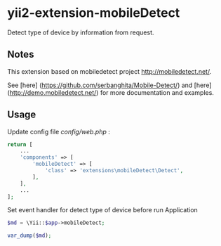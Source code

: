 yii2-extension-mobileDetect
===========================

Detect type of device by information from request.
## Notes

This extension based on mobiledetect project http://mobiledetect.net/.

See [here] (https://github.com/serbanghita/Mobile-Detect/) and [here] (http://demo.mobiledetect.net/) for more documentation and examples.

## Usage

Update config file *config/web.php* :

```php
return [
    ...
    'components' => [
        'mobileDetect' => [
            'class' => 'extensions\mobileDetect\Detect',
        ],
    ],
    ...
];
```

Set event handler for detect type of device before run Application
```php
$md = \Yii::$app->mobileDetect;

var_dump($md);
```
